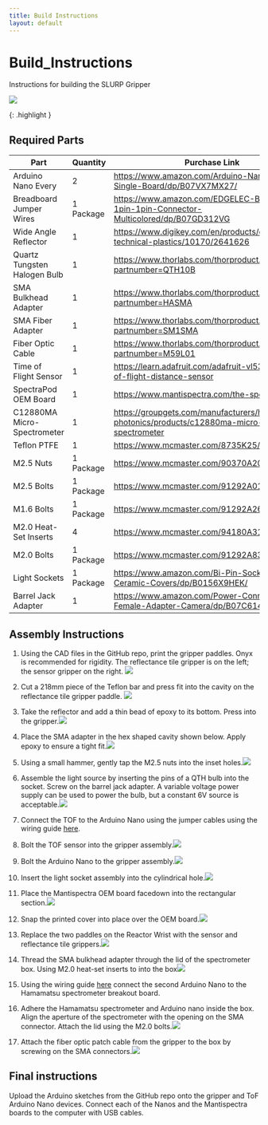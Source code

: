 ```yaml
---
title: Build Instructions
layout: default
---
```


# Build_Instructions
Instructions for building the SLURP Gripper

<p><IMG SRC="images/Other_Gripper_Video_V1_AdobeExpress.gif"></p>
{: .highlight }

## Required Parts


| Part      | Quantity | Purchase Link |
| ----------- | ----------- | ----------- |
| Arduino Nano Every    | 2 |https://www.amazon.com/Arduino-Nano-Every-Single-Board/dp/B07VX7MX27/ |
| Breadboard Jumper Wires | 1 Package | https://www.amazon.com/EDGELEC-Breadboard-1pin-1pin-Connector-Multicolored/dp/B07GD312VG |
| Wide Angle Reflector   | 1 | https://www.digikey.com/en/products/detail/carclo-technical-plastics/10170/2641626 |
| Quartz Tungsten Halogen Bulb | 1 | https://www.thorlabs.com/thorproduct.cfm?partnumber=QTH10B|
| SMA Bulkhead Adapter | 1 | https://www.thorlabs.com/thorproduct.cfm?partnumber=HASMA |
| SMA Fiber Adapter | 1 | https://www.thorlabs.com/thorproduct.cfm?partnumber=SM1SMA |
| Fiber Optic Cable | 1 | https://www.thorlabs.com/thorproduct.cfm?partnumber=M59L01 |
| Time of Flight Sensor | 1 | https://learn.adafruit.com/adafruit-vl53l4cd-time-of-flight-distance-sensor |
| SpectraPod OEM Board | 1 | https://www.mantispectra.com/the-spectrapod/ |
| C12880MA Micro-Spectrometer | 1 | https://groupgets.com/manufacturers/hamamatsu-photonics/products/c12880ma-micro-spectrometer |
| Teflon PTFE | 1 | https://www.mcmaster.com/8735K25/ |
| M2.5 Nuts | 1 Package | https://www.mcmaster.com/90370A202 |
| M2.5 Bolts | 1 Package | https://www.mcmaster.com/91292A010 |
| M1.6 Bolts | 1 Package | https://www.mcmaster.com/91292A263 |
| M2.0 Heat-Set Inserts | 4 | https://www.mcmaster.com/94180A312 |
| M2.0 Bolts | 1 Package | https://www.mcmaster.com/91292A833 |
| Light Sockets | 1 Package | https://www.amazon.com/Bi-Pin-Socket-Watts-Ceramic-Covers/dp/B0156X9HEK/ |
| Barrel Jack Adapter | 1 | https://www.amazon.com/Power-Connector-Female-Adapter-Camera/dp/B07C61434H | 

## Assembly Instructions

1. Using the CAD files in the GitHub repo, print the gripper paddles. Onyx is recommended for rigidity. The reflectance tile gripper is on the left; the sensor gripper on the right. <IMG SRC="images/assembly_1.jpg">

2. Cut a 218mm piece of the Teflon bar and press fit into the cavity on the reflectance tile gripper paddle. <IMG SRC="images/assembly_2.jpg">

3. Take the reflector and add a thin bead of epoxy to its bottom. Press into the gripper.<IMG SRC="images/assembly_3.jpg">

4. Place the SMA adapter in the hex shaped cavity shown below. Apply epoxy to ensure a tight fit.<IMG SRC="images/assembly_4.jpg">

5. Using a small hammer, gently tap the M2.5 nuts into the inset holes.<IMG SRC="images/assembly_5.jpg">

6. Assemble the light source by inserting the pins of a QTH bulb into the socket. Screw on the barrel jack adapter. A variable voltage power supply can be used to power the bulb, but a constant 6V source is acceptable.<IMG SRC="images/assembly_6.jpg">

7. Connect the TOF to the Arduino Nano using the jumper cables using the wiring guide [here](https://learn.adafruit.com/adafruit-vl53l0x-micro-lidar-distance-sensor-breakout/arduino-code).

8. Bolt the TOF sensor into the gripper assembly.<IMG SRC="images/assembly_7.jpg">

9. Bolt the Arduino Nano to the gripper assembly.<IMG SRC="images/assembly_8.jpg">

10. Insert the light socket assembly into the cylindrical hole.<IMG SRC="images/assembly_9.jpg">

11. Place the Mantispectra OEM board facedown into the rectangular section.<IMG SRC="images/assembly_10.jpg">

12. Snap the printed cover into place over the OEM board.<IMG SRC="images/assembly_11.jpg">

13. Replace the two paddles on the Reactor Wrist with the sensor and reflectance tile grippers.<IMG SRC="images/assembly_12.jpg">

14. Thread the SMA bulkhead adapter through the lid of the spectrometer box. Using M2.0 heat-set inserts to into the box<IMG SRC="images/assembly_box.png">

15. Using the wiring guide [here](https://github.com/groupgets/c12880ma/blob/master/arduino_c12880ma_example/arduino_c12880ma_example.ino) connect the second Arduino Nano to the Hamamatsu spectrometer breakout board.

16. Adhere the Hamamatsu spectrometer and Arduino nano inside the box. Align the aperture of the spectrometer with the opening on the SMA connector. Attach the lid using the M2.0 bolts.<IMG SRC="images/assembly_box.png">

17. Attach the fiber optic patch cable from the gripper to the box by screwing on the SMA connectors.<IMG SRC="images/assembly_final.png">

## Final instructions
Upload the Arduino sketches from the GitHub repo onto the gripper and ToF Arduino Nano devices. Connect each of the Nanos and the Mantispectra boards to the computer with USB cables.